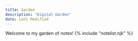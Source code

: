 ```yaml
---
title: Garden
description: "Digital Garden"
date: Last Modified
---
```


Welcome to my garden of notes!
{% include "notelist.njk" %}
